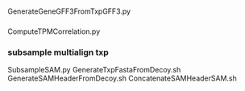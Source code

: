 ###
GenerateGeneGFF3FromTxpGFF3.py

###
ComputeTPMCorrelation.py

### subsample multialign txp
SubsampleSAM.py
GenerateTxpFastaFromDecoy.sh
GenerateSAMHeaderFromDecoy.sh
ConcatenateSAMHeaderSAM.sh
